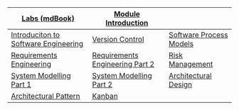 |[Labs (mdBook)](https://teachingmaterial.github.io/ELEE1149_Exercises/)|[Module Introduction](./content/ModuleIntroduction/moduleIntroduction.html)||
|---|---|---|
|[Introduciton to Software Engineering](./content/IntroductionToSoftwareEngineering/IntroductionToSoftwareEngineering.html) |[Version Control](./content/VersionControlSystems/versionControlSystem.html)|[Software Process Models](./content/SoftwareProcessModels/SoftwareProcessModels.html)|
|[Requirements Engineering](./content/RequirementsEngineering/RequirementsEngineering.html)|[Requirements Engineering Part 2](./content/RequirementsEngineeringPt2/RequirementsEngineeringPt2.html)|[Risk Management](./content/RiskManagement/RiskManagement.html)|
|[System Modelling Part 1](./content/SystemModellingPt1/SystemModellingPt1.html)|[System Modelling Part 2](./content/SystemModellingPt2/SystemModellingPt2.html)|[Architectural Design](./content/ArchitecturalDesign/ArchitecturalDesign.html)|
|[Architectural Pattern](./content/ArchitecturalPatterns/ArchitecturalPatterns.html)|[Kanban](./content/Kanban/kanban.html)